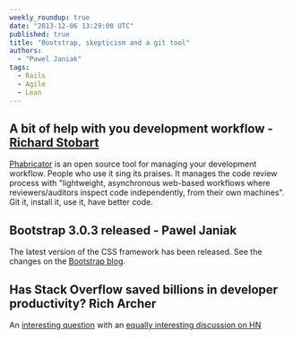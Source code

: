 ```yaml
---
weekly_roundup: true
date: "2013-12-06 13:29:00 UTC"
published: true
title: "Bootstrap, skepticism and a git tool"
authors:
  - "Pawel Janiak"
tags:
  - Rails
  - Agile
  - Lean
---
```


## A bit of help with you development workflow - [Richard Stobart](/team#richard-stobart)

[Phabricator](http://phabricator.org) is an open source tool for managing your development workflow.  People who use it sing its praises.  It manages the code review process with "lightweight, asynchronous web-based workflows where reviewers/auditors inspect code independently, from their own machines".  Git it, install it, use it, have better code.

## Bootstrap 3.0.3 released - Pawel Janiak

The latest version of the CSS framework has been released. See the changes on the [Bootstrap blog](http://blog.getbootstrap.com/2013/12/05/bootstrap-3-0-3-released/).

## Has Stack Overflow saved billions in developer productivity? Rich Archer

An [interesting question](http://skeptics.stackexchange.com/questions/18539/has-stack-overflow-saved-billions-of-dollars-in-programmer-productivity) with an [equally interesting discussion on HN](https://news.ycombinator.com/item?id=6850474)
